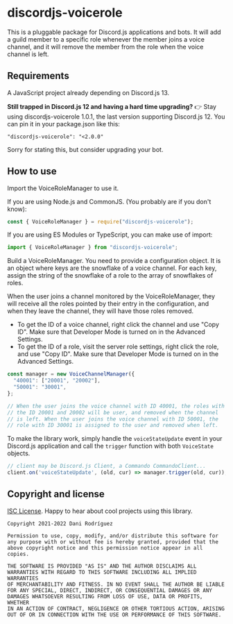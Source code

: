 # discordjs-voicerole

This is a pluggable package for Discord.js applications and bots. It
will add a guild member to a specific role whenever the member joins a
voice channel, and it will remove the member from the role when the
voice channel is left.

## Requirements

A JavaScript project already depending on Discord.js 13.

**Still trapped in Discord.js 12 and having a hard time upgrading?**
👉 Stay using discordjs-voicerole 1.0.1, the last version supporting
Discord.js 12. You can pin it in your package.json like this:

    "discordjs-voicerole": "<2.0.0"

Sorry for stating this, but consider upgrading your bot.

## How to use

Import the VoiceRoleManager to use it.

If you are using Node.js and CommonJS. (You probably are if you don't
know):

```js
const { VoiceRoleManager } = require("discordjs-voicerole");
```

If you are using ES Modules or TypeScript, you can make use of import:

```js
import { VoiceRoleManager } from "discordjs-voicerole";
```

Build a VoiceRoleManager. You need to provide a configuration object.
It is an object where keys are the snowflake of a voice channel.
For each key, assign the string of the snowflake of a role to the
array of snowflakes of roles.

When the user joins a channel monitored by the VoiceRoleManager, they
will receive all the roles pointed by their entry in the configuration,
and when they leave the channel, they will have those roles removed.

* To get the ID of a voice channel, right click the channel and use
  "Copy ID". Make sure that Developer Mode is turned on in the Advanced
  Settings.
* To get the ID of a role, visit the server role settings, right click
  the role, and use "Copy ID". Make sure that Developer Mode is turned
  on in the Advanced Settings.

```js
const manager = new VoiceChannelManager({
  "40001": ["20001", "20002"],
  "50001": "30001",
};

// When the user joins the voice channel with ID 40001, the roles with
// the ID 20001 and 20002 will be user, and removed when the channel
// is left. When the user joins the voice channel with ID 50001, the
// role with ID 30001 is assigned to the user and removed when left.
```

To make the library work, simply handle the `voiceStateUpdate` event
in your Discord.js application and call the `trigger` function with
both `VoiceState` objects.

```js
// client may be Discord.js Client, a Commando CommandoClient...
client.on('voiceStateUpdate', (old, cur) => manager.trigger(old, cur));
```

## Copyright and license

[ISC License](https://opensource.org/licenses/ISC). Happy to hear about
cool projects using this library.

```
Copyright 2021-2022 Dani Rodríguez

Permission to use, copy, modify, and/or distribute this software for
any purpose with or without fee is hereby granted, provided that the
above copyright notice and this permission notice appear in all copies.

THE SOFTWARE IS PROVIDED "AS IS" AND THE AUTHOR DISCLAIMS ALL
WARRANTIES WITH REGARD TO THIS SOFTWARE INCLUDING ALL IMPLIED WARRANTIES
OF MERCHANTABILITY AND FITNESS. IN NO EVENT SHALL THE AUTHOR BE LIABLE
FOR ANY SPECIAL, DIRECT, INDIRECT, OR CONSEQUENTIAL DAMAGES OR ANY
DAMAGES WHATSOEVER RESULTING FROM LOSS OF USE, DATA OR PROFITS, WHETHER
IN AN ACTION OF CONTRACT, NEGLIGENCE OR OTHER TORTIOUS ACTION, ARISING
OUT OF OR IN CONNECTION WITH THE USE OR PERFORMANCE OF THIS SOFTWARE.
```
